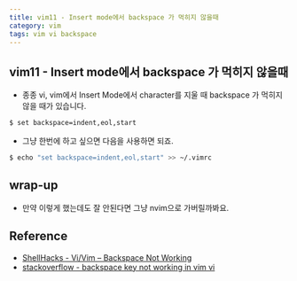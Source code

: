```yaml
---
title: vim11 - Insert mode에서 backspace 가 먹히지 않을때
category: vim
tags: vim vi backspace 
---
```


## vim11 - Insert mode에서 backspace 가 먹히지 않을때

- 종종 vi, vim에서 Insert Mode에서 character를 지울 때 backspace 가 먹히지 않을 때가 있습니다.

```bash
$ set backspace=indent,eol,start
```

- 그냥 한번에 하고 싶으면 다음을 사용하면 되죠.

```bash
$ echo "set backspace=indent,eol,start" >> ~/.vimrc
```

## wrap-up

- 만약 이렇게 했는데도 잘 안된다면 그냥 nvim으로 가버릴까봐요.

## Reference 

- [ShellHacks - Vi/Vim – Backspace Not Working](https://www.shellhacks.com/vi-vim-backspace-not-working/)
- [stackoverflow - backspace key not working in vim vi](https://stackoverflow.com/questions/11560201/backspace-key-not-working-in-vim-vi)

